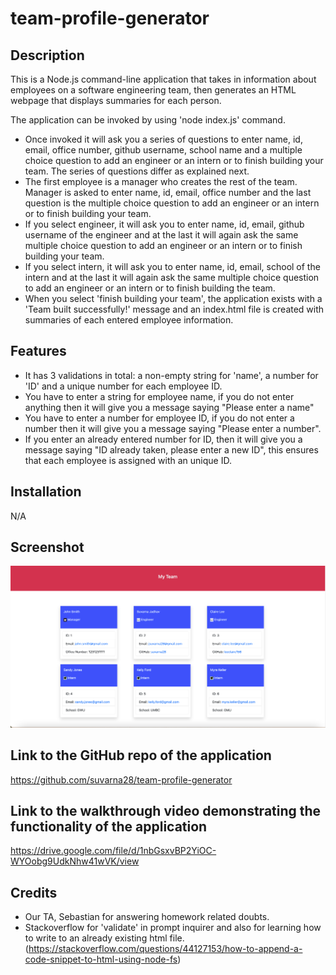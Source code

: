 # team-profile-generator

## Description 

This is a Node.js command-line application that takes in information about employees on a software engineering team, then generates an HTML webpage that displays summaries for each person.

The application can be invoked by using 'node index.js' command. 

* Once invoked it will ask you a series of questions to enter name, id, email, office number, github username, school name and a multiple choice question to add an engineer or an intern or to finish building your team. The series of questions differ as explained next. 
* The first employee is a manager who creates the rest of the team. Manager is asked to enter name, id, email, office number and the last question is the multiple choice question to add an engineer or an intern or to finish building your team. 
* If you select engineer, it will ask you to enter name, id, email, github username of the engineer and at the last it will again ask the same multiple choice question to add an engineer or an intern or to finish building your team.
* If you select intern, it will ask you to enter name, id, email, school of the intern and at the last it will again ask the same multiple choice question to add an engineer or an intern or to finish building the team.
* When you select 'finish building your team', the application exists with a 'Team built successfully!' message and an index.html file is created with summaries of each entered employee information. 

## Features

* It has 3 validations in total: a non-empty string for 'name', a number for 'ID' and a unique number for each employee ID.
* You have to enter a string for employee name, if you do not enter anything then it will give you a message saying "Please enter a name"
* You have to enter a number for employee ID, if you do not enter a number then it will give you a message saying "Please enter a number".
* If you enter an already entered number for ID, then it will give you a message saying "ID already taken, please enter a new ID", this ensures that each employee is assigned with an unique ID. 

## Installation

N/A

## Screenshot

![Main Webpage](./screenshot/screenshot.png)

## Link to the GitHub repo of the application

https://github.com/suvarna28/team-profile-generator 

## Link to the walkthrough video demonstrating the functionality of the application

https://drive.google.com/file/d/1nbGsxvBP2YiOC-WYOobg9UdkNhw41wVK/view

## Credits

* Our TA, Sebastian for answering homework related doubts. 
* Stackoverflow for 'validate' in prompt inquirer and also for learning how to write to an already existing html file.(https://stackoverflow.com/questions/44127153/how-to-append-a-code-snippet-to-html-using-node-fs)
